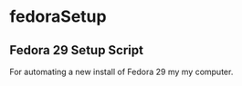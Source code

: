 # fedoraSetup
Fedora 29 Setup Script
----------------------
For automating a new install of Fedora 29 my my computer.
